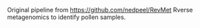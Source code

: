 Original pipeline from https://github.com/nedpeel/RevMet
Rverse metagenomics to identify pollen samples. 

